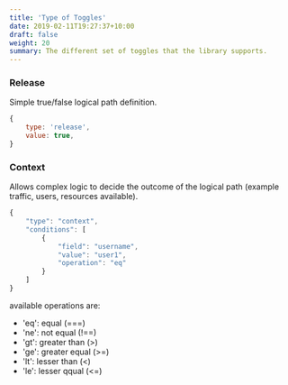 ```yaml
---
title: 'Type of Toggles'
date: 2019-02-11T19:27:37+10:00
draft: false
weight: 20
summary: The different set of toggles that the library supports.
---
```


### Release

Simple true/false logical path definition.
```js
{
    type: 'release',
    value: true,
}
```
### Context

Allows complex logic to decide the outcome of the logical path (example traffic, users, resources available). 
```js
{
    "type": "context",
    "conditions": [
        {
            "field": "username",
            "value": "user1",
            "operation": "eq"
        }
    ]
}
```
available operations are:
* 'eq': equal (===)
* 'ne': not equal (!==)
* 'gt': greater than (>)
* 'ge': greater equal (>=)
* 'lt': lesser than (<)
* 'le': lesser qqual (<=)

